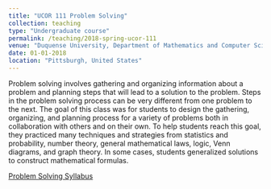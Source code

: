 ```yaml
---
title: "UCOR 111 Problem Solving"
collection: teaching
type: "Undergraduate course"
permalink: /teaching/2018-spring-ucor-111
venue: "Duquense University, Department of Mathematics and Computer Science"
date: 01-01-2018
location: "Pittsburgh, United States"
---
```


Problem solving involves gathering and organizing information about a problem and planning steps that will lead to a solution to the problem. Steps in the problem solving process can be very different from one problem to the next. The goal of this class was for students to design the gathering, organizing, and planning process for a variety of problems both in collaboration with others and on their own. To help students reach this goal, they practiced many techniques and strategies from statistics and probability, number theory, general mathematical laws, logic, Venn diagrams, and graph theory. In some cases, students generalized solutions to construct mathematical formulas.<br/>

<a href="https://lisasteaching.github.io/DuquesneProf/portfolio_teaching/fundamentals_stats/syllabus-ProbSolv-Spr2018.pdf" target="_blank">Problem Solving Syllabus</a> 
